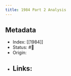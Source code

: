 ```yaml
---
title: 1984 Part 2 Analysis
---
```


## Metadata
- Index: [[1984]]
- Status: #🌲  
- Origin: 
- Links:
	- 